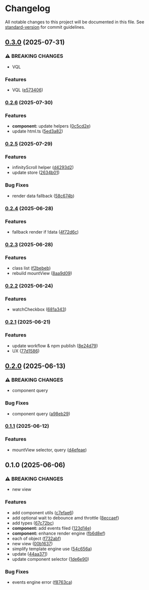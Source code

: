 # Changelog

All notable changes to this project will be documented in this file. See [standard-version](https://github.com/conventional-changelog/standard-version) for commit guidelines.

## [0.3.0](https://github.com/wxn0brp/FlankerUi/compare/v0.2.6...v0.3.0) (2025-07-31)


### ⚠ BREAKING CHANGES

* VQL

### Features

* VQL ([e573406](https://github.com/wxn0brp/FlankerUi/commit/e5734066901b6bf89fd6385e7654898fa30eef3d))

### [0.2.6](https://github.com/wxn0brp/FlankerUi/compare/v0.2.5...v0.2.6) (2025-07-30)


### Features

* **component:** update helpers ([0c5cd2e](https://github.com/wxn0brp/FlankerUi/commit/0c5cd2ecbfec69c91f6383cb86a6d5fb2d20e331))
* update html.ts ([5ed3a82](https://github.com/wxn0brp/FlankerUi/commit/5ed3a8220e26a8b86857646fc34d5d3c8ce06c6f))

### [0.2.5](https://github.com/wxn0brp/FlankerUi/compare/v0.2.4...v0.2.5) (2025-07-29)


### Features

* infinityScroll helper ([d4293d2](https://github.com/wxn0brp/FlankerUi/commit/d4293d21dc246bbc3d27a5a4cde5b9ced6363b30))
* update store ([2634b01](https://github.com/wxn0brp/FlankerUi/commit/2634b018cc57e615caf914be9ccbc9eba7467a93))


### Bug Fixes

* render data fallback ([58c674b](https://github.com/wxn0brp/FlankerUi/commit/58c674be6cc70fcfc58b6283fd8127b288dc3c91))

### [0.2.4](https://github.com/wxn0brp/FlankerUi/compare/v0.2.3...v0.2.4) (2025-06-28)


### Features

* fallback render if !data ([4f72d6c](https://github.com/wxn0brp/FlankerUi/commit/4f72d6c2bc2ec5251f16da94d9fae3a4b5b4851f))

### [0.2.3](https://github.com/wxn0brp/FlankerUi/compare/v0.2.2...v0.2.3) (2025-06-28)


### Features

* class list ([f2bebeb](https://github.com/wxn0brp/FlankerUi/commit/f2bebeb8dd0abf4e74282c4b29943cd49842aaa9))
* rebuild mountView ([8aa9d09](https://github.com/wxn0brp/FlankerUi/commit/8aa9d09082de220a450c6a98a17c7acf4e5d6075))

### [0.2.2](https://github.com/wxn0brp/FlankerUi/compare/v0.2.1...v0.2.2) (2025-06-24)


### Features

* watchCheckbox ([681a343](https://github.com/wxn0brp/FlankerUi/commit/681a3438898ea844979bd0d9c57b3b516cfeef93))

### [0.2.1](https://github.com/wxn0brp/FlankerUi/compare/v0.2.0...v0.2.1) (2025-06-21)


### Features

* update workflow & npm publish ([8e24d79](https://github.com/wxn0brp/FlankerUi/commit/8e24d792c80517f3508e3fcecd2c051dca87a2b7))
* UX ([77d1586](https://github.com/wxn0brp/FlankerUi/commit/77d1586cb3bb5cb5481ed525f22f52cb28c90b26))

## [0.2.0](https://github.com/wxn0brp/FlankerUi/compare/v0.1.1...v0.2.0) (2025-06-13)


### ⚠ BREAKING CHANGES

* component query

### Bug Fixes

* component query ([a98eb29](https://github.com/wxn0brp/FlankerUi/commit/a98eb2985db1bd98a45a02097e3c234d1043f505))

### [0.1.1](https://github.com/wxn0brp/FlankerUi/compare/v0.1.0...v0.1.1) (2025-06-12)


### Features

* mountView selector, query ([d4efeae](https://github.com/wxn0brp/FlankerUi/commit/d4efeaef4ce980214fa950dfc684269349c72b21))

## 0.1.0 (2025-06-06)


### ⚠ BREAKING CHANGES

* new view

### Features

* add component utils ([c7efae6](https://github.com/wxn0brp/FlankerUi/commit/c7efae64551347574a170488dade8a78dbfbe7f5))
* add optional wait to debounce amd  throttle ([8eccaef](https://github.com/wxn0brp/FlankerUi/commit/8eccaef48dedd8404d46dc2d9e42738d1023c2b1))
* add types ([67c72bc](https://github.com/wxn0brp/FlankerUi/commit/67c72bce164a0b6c88482d8a12481aab61cb9506))
* **component:** add events filed ([123d14e](https://github.com/wxn0brp/FlankerUi/commit/123d14ec4ed7b6cc89f473b2f9781d7734670512))
* **component:** enhance render engine ([fb6d8ef](https://github.com/wxn0brp/FlankerUi/commit/fb6d8ef5529e6b97368e9a3d19540fdb45704f09))
* each of object ([f732abf](https://github.com/wxn0brp/FlankerUi/commit/f732abfaa224beeacd19a2255d79bc7ed5c61043))
* new view ([00b1637](https://github.com/wxn0brp/FlankerUi/commit/00b163745bbc515b5b6c38ecc8be0164d1e0ef60))
* simplify template engine use ([54c656a](https://github.com/wxn0brp/FlankerUi/commit/54c656a0c5a625ca816de1eecc41534fd6c927e7))
* update ([44aa371](https://github.com/wxn0brp/FlankerUi/commit/44aa3715231a78178270e4f18ccdd7be59b36f29))
* update component selector ([1de6e90](https://github.com/wxn0brp/FlankerUi/commit/1de6e904796fcd65915926c82e18b948cc430c9d))


### Bug Fixes

* events engine error ([f8763ca](https://github.com/wxn0brp/FlankerUi/commit/f8763ca671bddb0bc9d1f80a1af75a874a553cab))
